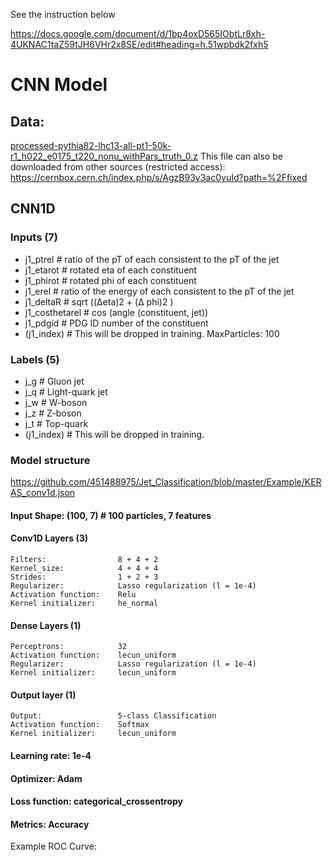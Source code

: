 See the instruction below 

https://docs.google.com/document/d/1bp4oxD565IObtLr8xh-4UKNAC1taZ59tJH6VHr2x8SE/edit#heading=h.51wpbdk2fxh5

# CNN Model
## Data:
[processed-pythia82-lhc13-all-pt1-50k-r1_h022_e0175_t220_nonu_withPars_truth_0.z](https://drive.google.com/file/d/1DCpxWbWtqU4sQwmGbZTg-4cdGAWonDKy/view?usp=sharing)
This file can also be downloaded from other sources (restricted access):
https://cernbox.cern.ch/index.php/s/AgzB93y3ac0yuId?path=%2Ffixed
## CNN1D
### Inputs (7)
- j1_ptrel          # ratio of the pT of each consistent to the pT of the jet 
- j1_etarot         # rotated eta of each constituent
- j1_phirot         # rotated phi of each constituent 
- j1_erel           # ratio of the energy of each consistent to the pT of the jet
- j1_deltaR         # sqrt ((Δeta)2 + (Δ phi)2 ) 
- j1_costhetarel    # cos (angle (constituent, jet)) 
- j1_pdgid          # PDG ID number of the constituent
- (j1_index)        # This will be dropped in training.
MaxParticles: 100
### Labels (5)
- j_g 					# Gluon jet
- j_q 					# Light-quark jet
- j_w 					# W-boson
- j_z 					# Z-boson
- j_t					# Top-quark
- (j1_index)            # This will be dropped in training.
### Model structure

https://github.com/451488975/Jet_Classification/blob/master/Example/KERAS_conv1d.json
#### Input Shape: (100, 7)					# 100 particles, 7 features
#### Conv1D Layers (3) 
    Filters:                8 + 4 + 2
    Kernel_size:            4 + 4 + 4
    Strides:                1 + 2 + 3
    Regularizer:            Lasso regularization (l = 1e-4)
    Activation function:    Relu
    Kernel initializer:     he_normal
#### Dense Layers (1)
	Perceptrons:            32
	Activation function:    lecun_uniform
	Regularizer:            Lasso regularization (l = 1e-4)
	Kernel initializer:     lecun_uniform
#### Output layer (1)
	Output:                 5-class Classification
	Activation function:    Softmax
    Kernel initializer:     lecun_uniform
#### Learning rate:         1e-4
#### Optimizer:             Adam
#### Loss function:         categorical_crossentropy
#### Metrics:               Accuracy

Example ROC Curve:

